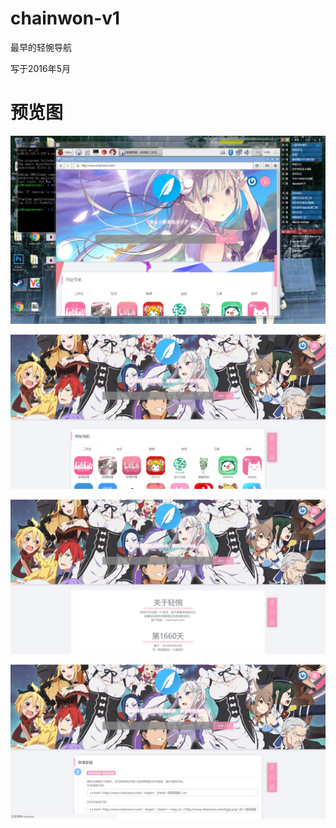 # chainwon-v1
 最早的轻惋导航

写于2016年5月

# 预览图

![167b005873f8a66dc971f071f7860424](./cover/167b005873f8a66dc971f071f7860424.png)

![Snipaste_2020-11-13_12-54-08.png](./cover/Snipaste_2020-11-13_12-54-08.png)

![Snipaste_2020-11-13_12-56-09.png](./cover/Snipaste_2020-11-13_12-56-09.png)

![Snipaste_2020-11-13_12-56-09.png](./cover/Snipaste_2020-11-13_12-57-06.png)